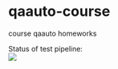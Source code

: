 # qaauto-course
course qaauto homeworks

Status of test pipeline: <br>
<img src="https://github.com/dmytroPPK/qaauto-course/workflows/Manual-Trigger-Test/badge.svg">
